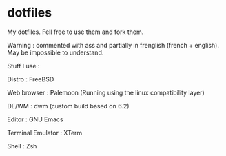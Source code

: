 # dotfiles
My dotfiles. Fell free to use them and fork them.

Warning : commented with ass and partially in frenglish (french + english). May be impossible to understand.



Stuff I use :

Distro : FreeBSD

Web browser : Palemoon (Running using the linux compatibility layer)

DE/WM : dwm (custom build based on 6.2)

Editor : GNU Emacs

Terminal Emulator : XTerm

Shell : Zsh
